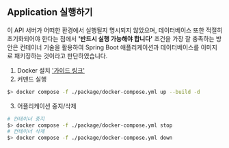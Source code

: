 
## Application 실행하기
이 API 서버가 어떠한 환경에서 실행될지 명시되지 않았으며, 데이터베이스 또한 적절히 초기화되어야 한다는 점에서 **'반드시 실행 가능해야 합니다'** 조건을 가장 잘 충족하는 방안은 컨테이너 기술을 활용하여 Spring Boot 애플리케이션과 데이터베이스를 이미지로 패키징하는 것이라고 판단하였습니다.

1. Docker 설치 ['가이드 링크'](https://docs.docker.com/engine/install/)
2. 커맨드 실행
```bash
$> docker compose -f ./package/docker-compose.yml up --build -d
```
3. 어플리케이션 중지/삭제
```bash 
# 컨테이너 중지
$> docker compose -f ./package/docker-compose.yml stop 
# 컨테이너 삭제
$> docker compose -f ./package/docker-compose.yml down
```
